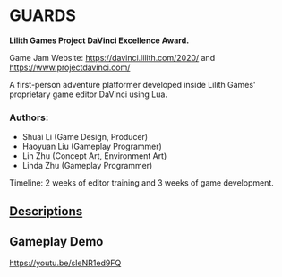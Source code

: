 # GUARDS
**Lilith Games Project DaVinci Excellence Award.**

Game Jam Website: https://davinci.lilith.com/2020/ and https://www.projectdavinci.com/


A first-person adventure platformer developed inside Lilith Games' proprietary game editor DaVinci using Lua. 

### Authors: 
- Shuai Li (Game Design, Producer)
- Haoyuan Liu (Gameplay Programmer)
- Lin Zhu (Concept Art, Environment Art) 
- Linda Zhu (Gameplay Programmer)

Timeline: 2 weeks of editor training and 3 weeks of game development.

## [Descriptions](https://github.com/LinDadaism/Guards/blob/main/GUARDS_presentation.pdf)

## Gameplay Demo
https://youtu.be/sIeNR1ed9FQ
